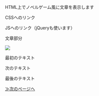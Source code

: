 HTML上でノベルゲーム風に文章を表示します

CSSへのリンク
    <link rel="stylesheet" href="css/novel-gamish.css">

JSへのリンク（jQueryも使います）
    <script src="https://code.jquery.com/jquery-3.1.1.min.js"></script>
    <script src="js/novel-gamish.js"></script>

文章部分
    <div id="novel-gamish">
    	<img src="path/to/image.jpg">
    	<p>最初のテキスト</p>
    	<p>次のテキスト</p>
    	<p>最後のテキスト</p>
    	<p><a href="path/to/next.html">&#8811;次のページへ</a></p>
    </div>